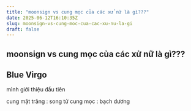 ```yaml
---
title: "moonsign vs cung mọc của các xử nữ là gì???"
date: 2025-06-12T16:10:35Z
slug: moonsign-vs-cung-moc-cua-cac-xu-nu-la-gi
draft: false
---
```


## moonsign vs cung mọc của các xử nữ là gì???

## Blue Virgo

mình giới thiệu đầu tiên

cung mặt trăng : song tử
cung mọc         : bạch dương